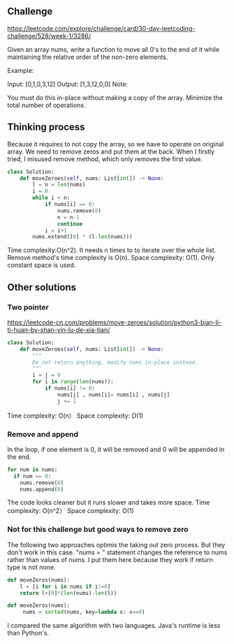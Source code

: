 ## Challenge
https://leetcode.com/explore/challenge/card/30-day-leetcoding-challenge/528/week-1/3286/

Given an array nums, write a function to move all 0's to the end of it while maintaining the relative order of the non-zero elements.

Example:

Input: [0,1,0,3,12]
Output: [1,3,12,0,0]
Note:

You must do this in-place without making a copy of the array.
Minimize the total number of operations.

## Thinking process
Because it requires to not copy the array, so we have to operate on original array. We need to remove zeros and put them at the back.
When I firstly tried, I misused remove method, which only removes the first value. 

``` Python
class Solution:
    def moveZeroes(self, nums: List[int]) -> None:
        l = n = len(nums)
        i = 0
        while i < n:
            if nums[i] == 0:
                nums.remove(0)
                n = n-1
                continue
            i = i+1
        nums.extend([0] * (l-len(nums)))
```

Time complexity:O(n^2). It needs n times to to iterate over the whole list. Remove method's time complexity is O(n). 
Space complexity: O(1). Only constant space is used.

## Other solutions
### Two pointer
https://leetcode-cn.com/problems/move-zeroes/solution/python3-bian-li-ti-huan-by-shan-yin-lu-de-xia-tian/
``` Python
class Solution:
    def moveZeroes(self, nums: List[int]) -> None:
        """
        Do not return anything, modify nums in-place instead.
        """
        i = j = 0
        for i in range(len(nums)):
            if nums[i] != 0:
                nums[j] , nums[i]= nums[i] , nums[j]
                j += 1
``` 
Time complexity: O(n）
Space complexity: O(1)

### Remove and append
In the loop, if one element is 0, it will be removed and 0 will be appended in the end.
``` Python
for num in nums:
  if num == 0:
    nums.remove(0)
    nums.append(0)
```
The code looks cleaner but it runs slower and takes more space. 
Time complexity: O(n^2）
Space complexity: O(1)

### Not for this challenge but good ways to remove zero 
The following two approaches optimis the taking out zero process. But they don't work in this case. "nums = " statement changes
the reference to nums rather than values of nums. I put them here because they work if return type is not none.
``` Python
def moveZeros(nums):
    l = [i for i in nums if i!=0]
    return l+[0]*(len(nums)-len(l))
```
``` Python
def moveZeros(nums):
     nums = sorted(nums, key=lambda x: x==0)
```
I compared the same algorithm with two languages. Java's runtime is less than Python's.
